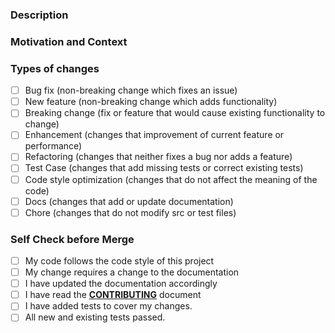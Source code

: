 <!--- Provide a general summary of your changes in the Title above --->

### Description

<!--- Describe your changes in detail --->

### Motivation and Context

<!--- Why is this change required? What problem does it solve? --->
<!--- If it fixes an open issue, please link to the issue here. --->
<!--- GIF or snapshot should be provided if includes UI/interactive modification. --->
<!--- How to fix the problem, and list final API implementation and usage sample if that is an new feature. --->

### Types of changes

<!--- What types of changes does your code introduce? Put an `x` in all the boxes that apply: --->

- [ ] Bug fix (non-breaking change which fixes an issue)
- [ ] New feature (non-breaking change which adds functionality)
- [ ] Breaking change (fix or feature that would cause existing functionality to change)
- [ ] Enhancement (changes that improvement of current feature or performance)
- [ ] Refactoring (changes that neither fixes a bug nor adds a feature)
- [ ] Test Case (changes that add missing tests or correct existing tests)
- [ ] Code style optimization (changes that do not affect the meaning of the code)
- [ ] Docs (changes that add or update documentation)
- [ ] Chore (changes that do not modify src or test files)

### Self Check before Merge

<!--- Go over all the following points, and put an `x` in all the boxes that apply. --->
<!--- If you're ensure about any of these, don't hesitate to ask. We're here to help! --->
- [ ] My code follows the code style of this project
- [ ] My change requires a change to the documentation
- [ ] I have updated the documentation accordingly
- [ ] I have read the [**CONTRIBUTING**](https://github.com/didi/LogicFlow/blob/next/CONTRUBUTING.en-US.md) document
- [ ] I have added tests to cover my changes.
- [ ] All new and existing tests passed.
